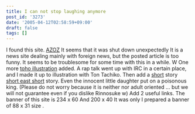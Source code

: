 ```yaml
---
title: I can not stop laughing anymore
post_id: '3273'
date: '2005-04-12T02:58:59+09:00'
draft: false
tags: []
---
```


I found this site. [AZOZ](http://azoz.org/) It seems that it was shut down unexpectedly It is a news site dealing mainly with foreign news, but the posted article is too funny. It seems to be troublesome for some time with this in a while. W One more [toho illustration](/3270) added. A rap talk went up with IRC in a certain place, and I made it up to illustration with Ton Tachiko. Then add a [short](/tag/hentai-korin) story [short east short](/tag/hentai-korin) story. Even the innocent little daughter put on a poisonous king. (Please do not worry because it is neither nor adult oriented ... but we will not guarantee even if you dislike Rinnosuke w) Add 2 useful links. The banner of this site is 234 x 60 And 200 x 40 It was only I prepared a banner of 88 x 31 size .
